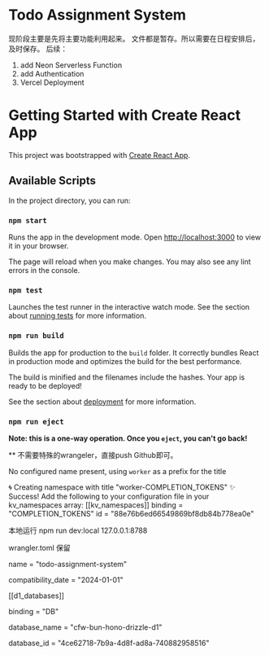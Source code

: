 # Todo Assignment System

   现阶段主要是先将主要功能利用起来。
   文件都是暂存。所以需要在日程安排后，及时保存。
   后续：

1. add Neon Serverless Function
2. add Authentication
3. Vercel Deployment

# Getting Started with Create React App

This project was bootstrapped with [Create React App](https://github.com/facebook/create-react-app).

## Available Scripts

In the project directory, you can run:

### `npm start`

Runs the app in the development mode.
Open [http://localhost:3000](http://localhost:3000) to view it in your browser.

The page will reload when you make changes.
You may also see any lint errors in the console.

### `npm test`

Launches the test runner in the interactive watch mode.
See the section about [running tests](https://facebook.github.io/create-react-app/docs/running-tests) for more information.

### `npm run build`

Builds the app for production to the `build` folder.
It correctly bundles React in production mode and optimizes the build for the best performance.

The build is minified and the filenames include the hashes.
Your app is ready to be deployed!

See the section about [deployment](https://facebook.github.io/create-react-app/docs/deployment) for more information.

### `npm run eject`

**Note: this is a one-way operation. Once you `eject`, you can't go back!**

**  不需要特殊的wrangeler，直接push Github即可。

No configured name present, using `worker` as a prefix for the title

🌀 Creating namespace with title "worker-COMPLETION_TOKENS"
✨ Success!
Add the following to your configuration file in your kv_namespaces array:
[[kv_namespaces]]
binding = "COMPLETION_TOKENS"
id = "88e76b6ed66549869bf8db84b778ea0e"


本地运行 npm run dev:local
127.0.0.1:8788


wrangler.toml   保留

name = "todo-assignment-system"

compatibility_date = "2024-01-01"

[[d1_databases]]

binding = "DB"

database_name = "cfw-bun-hono-drizzle-d1"

database_id = "4ce62718-7b9a-4d8f-ad8a-740882958516"
